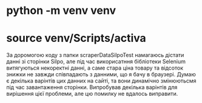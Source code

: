 # python -m venv venv


# source venv/Scripts/activa

За доромогою коду з папки scraperDataSilpoTest намагаюсь дістати данні зі сторінки Silpo, 
але  під час викорисатння бібліотеки Selenium витягуються некоректні данні, а саме
стара ціна товару та відсоток знижки не завжди співпадають з данними, що я бачу в браузері.
Думаю є декілька варінтів цих данних на сайті, та вони динамічно змінюютьсмя під час
завантаження сторінки.  Випробував декілька варінтів для вирішення цієї проблеми,
але цю помилку не вдалось виправити.

